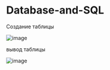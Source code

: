 # Database-and-SQL

Создание таблицы

![image](https://github.com/Lookingworld2014/Database-and-SQL/assets/124498579/b6211de6-0ad5-452f-9171-388d46a79abd)

вывод таблицы

![image](https://github.com/Lookingworld2014/Database-and-SQL/assets/124498579/fabb376b-ae34-4c57-8853-9c735f63eb85)
